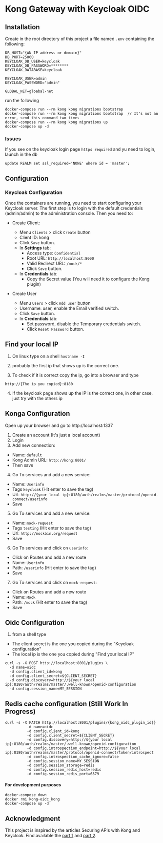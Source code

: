 # Kong Gateway with Keycloak OIDC

## Installation

Create in the root directory of this project a file named `.env` containing the following:

```
DB_HOST="{AN IP address or domain}"
DB_PORT=25060
KEYCLOAK_DB_USER=keycloak
KEYCLOAK_DB_PASSWORD=********
KEYCLOAK_DATABASE=keycloak

KEYCLOAK_USER=admin
KEYCLOAK_PASSWORD="admin"

GLOBAL_NET=gloabal-net
```

run the following
```
docker-compose run --rm kong kong migrations bootstrap
docker-compose run --rm kong kong migrations bootstrap  // It's not an error, send this command two times
docker-compose run --rm kong kong migrations up
docker-compose up -d
```

### Issues
If you see on the keycloak login page `https required` and yu need to login, launch in the db
```
update REALM set ssl_required='NONE' where id = 'master';
```

## Configuration

### Keycloak Configuration
Once the containers are running, you need to start configuring your Keycloak server. The first step is to login
with the default credentials (admin/admin) to the administration console. Then you need to:
- Create Client:
    - Menu `Clients` > click `Create` button
    - Client ID: kong
    - Click `Save` button.
    - In **Settings** tab:
        - Access type: `Confidential`
        - Root URL: `http://localhost:8000`
        - Valid Redirect URL: `/mock/*`
        - Click `Save` button.
    - In **Credentials** tab:
        - Copy the Secret value (You will need it to configure the Kong plugin)

- Create User 
    - Menu `Users` > click `Add user` button
    - Username: user, enable the Email verified switch.
    - Click `Save` button.
    - In **Credentials** tab:
        - Set password, disable the Temporary credentials switch.
        - Click `Reset Password` button.
    
## Find your local IP
1. On linux type on a shell `hostname -I`
2. probably the first ip that shows up is the correct one.

3. To check if it is correct copy the ip, go into a browser and type
```
http://{The ip you copied}:8180
```

4. If the keycloak page shows up the IP is the correct one, in other case, just try with the others ip

## Konga Configuration
Open up your browser and go to http://localhost:1337
1. Create an account (It's just a local account)
2. Login
3. Add new connection:
- Name: `default`
- Kong Admin URL: `http://kong:8001/`
- Then save
4. Go To services and add a new service:
- Name: `Userinfo`
- Tags `keycloak` (Hit enter to save the tag)
- Url: `http://{your local ip}:8180/auth/realms/master/protocol/openid-connect/userinfo`
- Save
5. Go To services and add a new service:
- Name: `mock-request`
- Tags `testing` (Hit enter to save the tag)
- Url: `http://mockbin.org/request`
- Save
6. Go To services and click on `userinfo`:
- Click on Routes and add a new route
- Name: `Userinfo`
- Path: `/userinfo` (Hit enter to save the tag)
- Save
7. Go To services and click on `mock-request`:
- Click on Routes and add a new route
- Name: `Mock`
- Path: `/mock` (Hit enter to save the tag)
- Save

## Oidc Configuration
1. from a shell type 
- The client secret is the one you copied during the "Keycloak configuration"
- The local ip is the one you copied during  "Find your local IP"
```
curl -s -X POST http://localhost:8001/plugins \
  -d name=oidc 
  -d config.client_id=kong 
  -d config.client_secret=${CLIENT_SECRET} 
  -d config.discovery=http://${your local ip}:8180/auth/realms/master/.well-known/openid-configuration 
  -d config.session_name=MY_SESSION
```

## Redis cache configuration (Still Work In Progress)
```
curl -s -X PATCH http://localhost:8001/plugins/{kong_oidc_plugin_id}} 
          -d name=oidc 
          -d config.client_id=kong 
          -d config.client_secret=${CLIENT_SECRET} 
          -d config.discovery=http://${your local ip}:8180/auth/realms/master/.well-known/openid-configuration 
          -d config.introspection_endpoint=http://${your local ip}:8180/auth/realms/master/protocol/openid-connect/token/introspect 
          -d config.introspection_cache_ignore=false 
          -d config.session_name=MY_SESSION 
          -d config.session_storage=redis 
          -d config.session_redis_host=redis 
          -d config.session_redis_port=6379
```

#### For development purposes
```
docker-compose down
docker rmi kong-oidc_kong
docker-compose up -d
```

## Acknowledgment
This project is inspired by the articles Securing APIs with Kong and Keycloak. Find available the 
[part 1](https://www.jerney.io/secure-apis-kong-keycloak-1/) and 
[part 2](https://www.jerney.io/secure-apis-kong-keycloak-2/).








